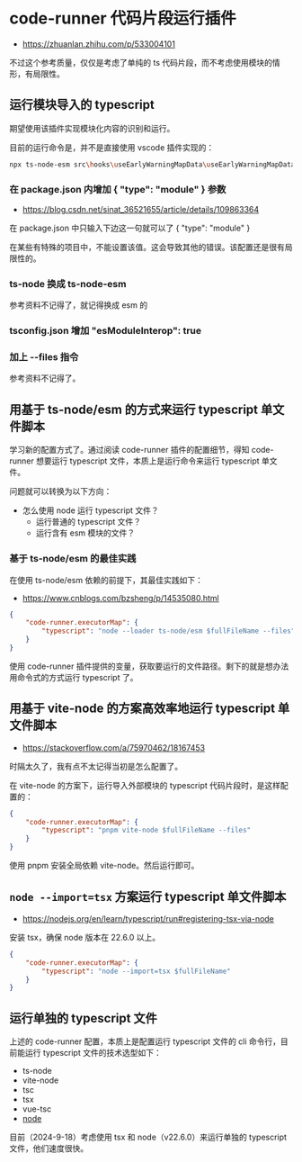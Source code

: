 # code-runner 代码片段运行插件

- https://zhuanlan.zhihu.com/p/533004101

不过这个参考质量，仅仅是考虑了单纯的 ts 代码片段，而不考虑使用模块的情形，有局限性。

## 运行模块导入的 typescript

期望使用该插件实现模块化内容的识别和运行。

目前的运行命令是，并不是直接使用 vscode 插件实现的：

```bash
npx ts-node-esm src\hooks\useEarlyWarningMapData\useEarlyWarningMapData.ts --files
```

### 在 package.json 内增加 { "type": "module" } 参数

- https://blog.csdn.net/sinat_36521655/article/details/109863364

在 package.json 中只输入下边这一句就可以了 { "type": "module" }

在某些有特殊的项目中，不能设置该值。这会导致其他的错误。该配置还是很有局限性的。

### ts-node 换成 ts-node-esm

参考资料不记得了，就记得换成 esm 的

### tsconfig.json 增加 "esModuleInterop": true

### 加上 --files 指令

参考资料不记得了。

## 用基于 ts-node/esm 的方式来运行 typescript 单文件脚本

学习新的配置方式了。通过阅读 code-runner 插件的配置细节，得知 code-runner 想要运行 typescript 文件，本质上是运行命令来运行 typescript 单文件。

问题就可以转换为以下方向：

- 怎么使用 node 运行 typescript 文件？
  - 运行普通的 typescript 文件？
  - 运行含有 esm 模块的文件？

### 基于 ts-node/esm 的最佳实践

在使用 ts-node/esm 依赖的前提下，其最佳实践如下：

- https://www.cnblogs.com/bzsheng/p/14535080.html

```json
{
	"code-runner.executorMap": {
		"typescript": "node --loader ts-node/esm $fullFileName --files"
	}
}
```

使用 code-runner 插件提供的变量，获取要运行的文件路径。剩下的就是想办法用命令式的方式运行 typescript 了。

## 用基于 vite-node 的方案高效率地运行 typescript 单文件脚本

- https://stackoverflow.com/a/75970462/18167453

时隔太久了，我有点不太记得当初是怎么配置了。

在 vite-node 的方案下，运行导入外部模块的 typescript 代码片段时，是这样配置的：

```json
{
	"code-runner.executorMap": {
		"typescript": "pnpm vite-node $fullFileName --files"
	}
}
```

使用 pnpm 安装全局依赖 vite-node。然后运行即可。

## `node --import=tsx` 方案运行 typescript 单文件脚本

- https://nodejs.org/en/learn/typescript/run#registering-tsx-via-node

安装 tsx，确保 node 版本在 22.6.0 以上。

```json
{
	"code-runner.executorMap": {
		"typescript": "node --import=tsx $fullFileName"
	}
}
```

## 运行单独的 typescript 文件

上述的 code-runner 配置，本质上是配置运行 typescript 文件的 cli 命令行，目前能运行 typescript 文件的技术选型如下：

- ts-node
- vite-node
- tsc
- tsx
- vue-tsc
- [node](https://nodejs.org/en/learn/typescript/run)

目前（2024-9-18）考虑使用 tsx 和 node（v22.6.0）来运行单独的 typescript 文件，他们速度很快。
